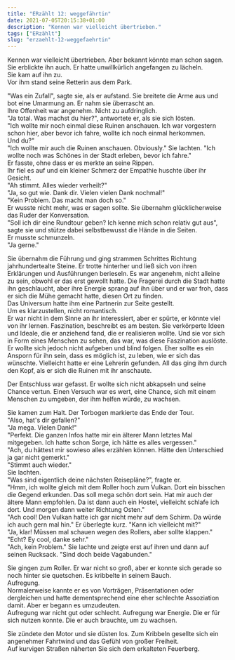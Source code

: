 ```yaml
---
title: "ERzählt 12: weggefährtin"
date: 2021-07-05T20:15:38+01:00
description: "Kennen war vielleicht übertrieben."
tags: ["ERzählt"]
slug: "erzaehlt-12-weggefaehrtin"
---
```


Kennen war vielleicht übertrieben. Aber bekannt könnte man schon sagen.\
Sie erblickte ihn auch. Er hatte unwillkürlich angefangen zu lächeln.\
Sie kam auf ihn zu.\
Vor ihm stand seine Retterin aus dem Park.

"Was ein Zufall", sagte sie, als er aufstand. Sie breitete die Arme aus und bot eine Umarmung an. Er nahm sie überrascht an.\
Ihre Offenheit war angenehm. Nicht zu aufdringlich.\
"Ja total. Was machst du hier?", antwortete er, als sie sich lösten.\
"Ich wollte mir noch einmal diese Ruinen anschauen. Ich war vorgestern schon hier, aber bevor ich fahre, wollte ich noch einmal herkommen.\
Und du?"\
"Ich wollte mir auch die Ruinen anschauen. Obviously." Sie lachten. "Ich wollte noch was Schönes in der Stadt erleben, bevor ich fahre."\
Er fasste, ohne dass er es merkte an seine Rippen. \
Ihr fiel es auf und ein kleiner Schmerz der Empathie huschte über ihr Gesicht.\
"Ah stimmt. Alles wieder verheilt?"\
"Ja, so gut wie. Dank dir. Vielen vielen Dank nochmal!"\
"Kein Problem. Das macht man doch so."\
Er wusste nicht mehr, was er sagen sollte. Sie übernahm glücklicherweise das Ruder der Konversation.\
"Soll ich dir eine Rundtour geben? Ich kenne mich schon relativ gut aus", sagte sie und stütze dabei selbstbewusst die Hände in die Seiten.\
Er musste schmunzeln.\
"Ja gerne."

Sie übernahm die Führung und ging strammen Schrittes Richtung jahrhundertealte Steine. Er trotte hinterher und ließ sich von ihren Erklärungen und Ausführungen berieseln. Es war angenehm, nicht alleine zu sein, obwohl er das erst gewollt hatte. Die Fragerei durch die Stadt hatte ihn geschlaucht, aber ihre Energie sprang auf ihn über und er war froh, dass er sich die Mühe gemacht hatte, diesen Ort zu finden.\
Das Universum hatte ihm eine Partnerin zur Seite gestellt.\
Um es klarzustellen, nicht romantisch.\
Er war nicht in dem Sinne an ihr interessiert, aber er spürte, er könnte viel von ihr lernen. Faszination, beschreibt es am besten. Sie verkörperte Ideen und Ideale, die er anziehend fand, die er realisieren wollte. Und sie vor sich in Form eines Menschen zu sehen, das war, was diese Faszination auslöste. Er wollte sich jedoch nicht aufgeben und blind folgen. Eher sollte es ein Ansporn für ihn sein, dass es möglich ist, zu leben, wie er sich das wünschte. Vielleicht hatte er eine Lehrerin gefunden. All das ging ihm durch den Kopf, als er sich die Ruinen mit ihr anschaute.

Der Entschluss war gefasst. Er wollte sich nicht abkapseln und seine Chance vertun. Einen Versuch war es wert, eine Chance, sich mit einem Menschen zu umgeben, der ihm helfen würde, zu wachsen.

Sie kamen zum Halt. Der Torbogen markierte das Ende der Tour.\
"Also, hat's dir gefallen?"\
"Ja mega. Vielen Dank!"\
"Perfekt. Die ganzen Infos hatte mir ein älterer Mann letztes Mal mitgegeben. Ich hatte schon Sorge, ich hätte es alles vergessen." \
"Ach, du hättest mir sowieso alles erzählen können. Hätte den Unterschied ja gar nicht gemerkt."\
"Stimmt auch wieder."\
Sie lachten.\
"Was sind eigentlich deine nächsten Reisepläne?", fragte er.\
"Hmm, ich wollte gleich mit dem Roller hoch zum Vulkan. Dort ein bisschen die Gegend erkunden. Das soll mega schön dort sein. Hat mir auch der ältere Mann empfohlen. Da ist dann auch ein Hostel, vielleicht schlafe ich dort. Und morgen dann weiter Richtung Osten."\
"Ach cool! Den Vulkan hatte ich gar nicht mehr auf dem Schirm. Da würde ich auch gern mal hin." Er überlegte kurz. "Kann ich vielleicht mit?"\
"Ja, klar! Müssen mal schauen wegen des Rollers, aber sollte klappen."\
"Echt? Ey cool, danke sehr."\
"Ach, kein Problem." Sie lachte und zeigte erst auf ihren und dann auf seinen Rucksack. "Sind doch beide Vagabunden."

Sie gingen zum Roller. Er war nicht so groß, aber er konnte sich gerade so noch hinter sie quetschen. Es kribbelte in seinem Bauch.\
Aufregung.\
Normalerweise kannte er es von Vorträgen, Präsentationen oder dergleichen und hatte dementsprechend eine eher schlechte Assoziation damit. Aber er begann es umzudeuten.\
Aufregung war nicht gut oder schlecht. Aufregung war Energie. Die er für sich nutzen konnte. Die er auch brauchte, um zu wachsen.

Sie zündete den Motor und sie düsten los. Zum Kribbeln gesellte sich ein angenehmer Fahrtwind und das Gefühl von großer Freiheit.\
Auf kurvigen Straßen näherten Sie sich dem erkalteten Feuerberg. 
